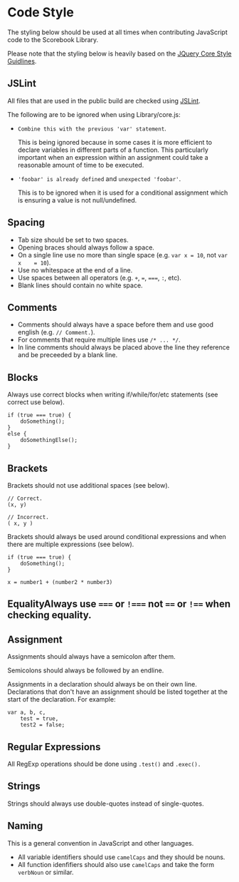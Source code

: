 # Code Style
The styling below should be used at all times when contributing JavaScript code to the Scorebook Library.

Please note that the styling below is heavily based on the [JQuery Core Style Guidlines](http://docs.jquery.com/JQuery_Core_Style_Guidelines "JQuery/StyleGuidelines").

## JSLint
All files that are used in the public build are checked using [JSLint](http://www.jslint.com/ "JSLint website").

The following are to be ignored when using Library/core.js:
* `Combine this with the previous 'var' statement`.

  This is being ignored because in some cases it is more efficient to declare variables in different parts of a function. This particularly important when an expression within an assignment could take a reasonable amount of time to be executed.

* `'foobar' is already defined` and `unexpected 'foobar'`.

  This is to be ignored when it is used for a conditional assignment which is ensuring a value is not null/undefined.

## Spacing
* Tab size should be set to two spaces.
* Opening braces should always follow a space.
* On a single line use no more than single space (e.g. `var x = 10`, not `var x    = 10`).
* Use no whitespace at the end of a line.
* Use spaces between all operators (e.g. `+`, `=`, `===`, `:`, etc).
* Blank lines should contain no white space.

## Comments
* Comments should always have a space before them and use good english (e.g. `// Comment.`).
* For comments that require multiple lines use `/* ... */`.
* In line comments should always be placed above the line they reference and be preceeded by a blank line.

## Blocks
Always use correct blocks when writing if/while/for/etc statements (see correct use below).

    if (true === true) {
        doSomething();
    }
    else {
        doSomethingElse();
    }

## Brackets
Brackets should not use additional spaces (see below).

    // Correct.
    (x, y)

    // Incorrect.
    ( x, y )
    
Brackets should always be used around conditional expressions and when there are multiple expressions (see below).

    if (true === true) {
        doSomething();
    }

    x = number1 + (number2 * number3)

## EqualityAlways use `===` or `!===` not `==` or `!==` when checking equality.

## Assignment
Assignments should always have a semicolon after them.

Semicolons should always be followed by an endline.

Assignments in a declaration should always be on their own line. Declarations that don't have an assignment should be listed together at the start of the declaration. For example:

    var a, b, c,
        test = true,
        test2 = false;

## Regular Expressions
All RegExp operations should be done using `.test()` and `.exec().`

## Strings
Strings should always use double-quotes instead of single-quotes.

## Naming
This is a general convention in JavaScript and other languages.
* All variable identifiers should use `camelCaps` and they should be nouns.
* All function idenfifiers should also use `camelCaps` and take the form `verbNoun` or similar.
